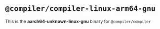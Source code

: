 # `@compiler/compiler-linux-arm64-gnu`

This is the **aarch64-unknown-linux-gnu** binary for `@compiler/compiler`
